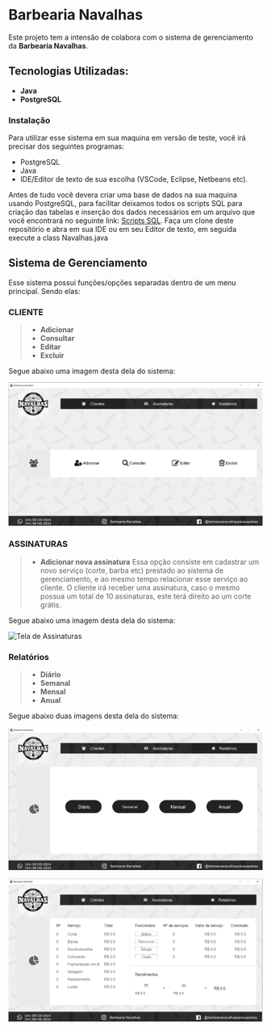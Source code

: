 
# Barbearia Navalhas

Este projeto tem a intensão de colabora com o sistema de gerenciamento da  **Barbearia Navalhas**.

## Tecnologias Utilizadas:
- **Java**
- **PostgreSQL**

### Instalação
Para utilizar esse sistema em sua maquina em versão de teste, você irá precisar dos seguintes programas:

- PostgreSQL
- Java
- IDE/Editor de texto de sua escolha (VSCode, Eclipse, Netbeans etc).

Antes de tudo você devera criar uma base de dados na sua maquina usando PostgreSQL, para facilitar deixamos todos os scripts SQL para criação das tabelas e inserção dos dados necessários em um arquivo que você encontrará no seguinte link: [Scripts SQL](https://github.com/matheuskildere/Navalhas/blob/master/Readme/bd.txt).
Faça um clone deste repositório e abra em sua IDE ou em seu Editor de texto, em seguida execute a class Navalhas.java

## Sistema de Gerenciamento

Esse sistema possui funções/opções separadas dentro de um menu principal. Sendo elas:

### **CLIENTE**
> - **Adicionar**
> - **Consultar**
> - **Editar**
> - **Excluir**

Segue abaixo uma imagem desta dela do sistema:

![Tela cliente](https://github.com/matheuskildere/Navalhas/blob/master/Readme/cliente.png)

### **ASSINATURAS**
> - **Adicionar nova assinatura**
> Essa opção consiste em cadastrar um novo serviço (corte, barba etc) prestado ao sistema de gerenciamento, e ao mesmo tempo relacionar esse serviço ao cliente. O cliente irá receber uma assinatura, caso o mesmo possua um total de 10 assinaturas, este terá direito ao um corte grátis.

Segue abaixo uma imagem desta dela do sistema:

![Tela de Assinaturas](https://github.com/matheuskildere/Navalhas/blob/master/Readme/telaAssinauta.jpeg)

### Relatórios
> - **Diário**
> - **Semanal**
> - **Mensal**
> - **Anual**

Segue abaixo duas imagens desta dela do sistema:

![Tela relatorios](https://github.com/matheuskildere/Navalhas/blob/master/Readme/realatorios.png)

![Tela relatorio diario](https://github.com/matheuskildere/Navalhas/blob/master/Readme/realatoriodiario.png)
